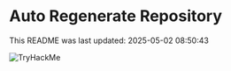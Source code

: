 # Auto Regenerate Repository

This README was last updated: 2025-05-02 08:50:43

 ![TryHackMe](https://tryhackme.com/badge/533634)